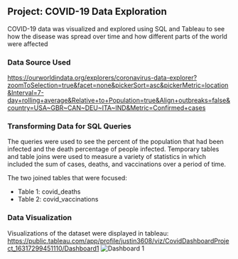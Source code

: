 ## Project: COVID-19 Data Exploration

COVID-19 data was visualized and explored using SQL and Tableau to see how the disease was spread over time and how different parts of the world were affected

### Data Source Used

https://ourworldindata.org/explorers/coronavirus-data-explorer?zoomToSelection=true&facet=none&pickerSort=asc&pickerMetric=location&Interval=7-day+rolling+average&Relative+to+Population=true&Align+outbreaks=false&country=USA~GBR~CAN~DEU~ITA~IND&Metric=Confirmed+cases

### Transforming Data for SQL Queries
The queries were used to see the percent of the population that had been infected and the death percentage of people infected.  Temporary tables and table joins were used to measure a variety of statistics in which included the sum of cases, deaths, and vaccinations over a period of time.

The two joined tables that were focused:
* Table 1: covid_deaths
* Table 2: covid_vaccinations

### Data Visualization
Visualizations of the dataset were displayed in tableau:
https://public.tableau.com/app/profile/justin3608/viz/CovidDashboardProject_16317299451110/Dashboard1
![Dashboard 1](https://user-images.githubusercontent.com/81699947/134031861-81be223d-b323-4f69-a7af-fbab0b148a2e.png)
